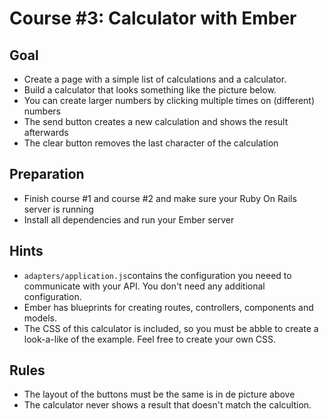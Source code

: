 # Course #3: Calculator with Ember
## Goal
* Create a page with a simple list of calculations and a calculator.
* Build a calculator that looks something like the picture below.
* You can create larger numbers by clicking multiple times on (different) numbers
* The send button creates a new calculation and shows the result afterwards
* The clear button removes the last character of the calculation

## Preparation
* Finish course #1 and course #2 and make sure your Ruby On Rails server is running
* Install all dependencies and run your Ember server

## Hints
* `adapters/application.js`contains the configuration you neeed to communicate with
your API. You don't need any additional configuration.
* Ember has blueprints for creating routes, controllers, components and models.
* The CSS of this calculator is included, so you must be abble to create a look-a-like
of the example. Feel free to create your own CSS.

## Rules
* The layout of the buttons must be the same is in de picture above
* The calculator never shows a result that doesn't match the calcultion.